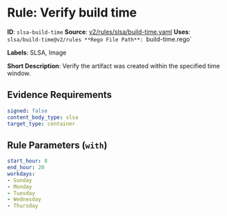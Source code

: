 # Rule: Verify build time

**ID**: `slsa-build-time`
**Source**: [v2/rules/slsa/build-time.yaml](https://github.com/scribe-public/sample-policies/v2/rules/slsa/build-time.yaml)
**Uses**: `slsa/build-time@v2/rules
**Rego File Path**: `build-time.rego`

**Labels**: SLSA, Image

**Short Description**: Verify the artifact was created within the specified time window.

## Evidence Requirements

```yaml
signed: false
content_body_type: slsa
target_type: container
```
## Rule Parameters (`with`)

```yaml
start_hour: 8
end_hour: 20
workdays:
- Sunday
- Monday
- Tuesday
- Wednesday
- Thursday
```
